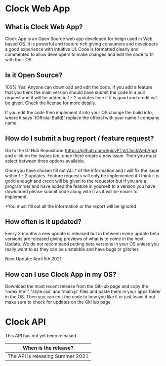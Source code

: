 # Clock Web App

## What is Clock Web App?

Clock App is an Open Source web app developed for beign used in Web based OS. It is powerful and feature rich giving consumers and developers a good experience with intuitive UI. Code is formatted clearly and commented to allow developers to make changes and edit the code to fit with their OS.

## Is it Open Source?

100% Yes! Anyone can download and edit the code. If you add a feature that you think the main version should have submit the code in a pull request and it will be added in 1 - 2 updates time if it is good and credit will be given. Check the license for more details.

If you edit the code then implement it into your OS change the build info, where it says '(Official Build)' replace the official with your name / company name 

## How do I submit a bug report / feature request?

Go to the GitHub Repositorie (https://github.com/SpicyPTV/ClockWebApp) and click on the issues tab, once there create a new issue. Then you must select between three options available.

Once you have chosen fill out ALL* of the information and I will fix the issue within 1 - 2 updates. Feature requests will only be implemented if I think it is good enough and credit will be given to the requestor but if you are a programmer and have added the feature in yourself to a version you have dowloaded please submit code along with it as it will be easier to implement.

*You must fill out all the information or the report will be ignored

## How often is it updated?

Every 3 months a new update is released but in between every update beta versions are released giving previews of what is to come in the next Update. We do not recommend putting beta versions in your OS unless you really want to as they can be unstabble and have bugs or glitches

Next Update: April 5th 2021

## How can I use Clock App in my OS?

Download the most recent release from the GitHub page and copy the 'index.html', 'style.css' and 'main.js' files and paste them in your apps folder in the OS. Then you can edit the code to how you like it or just leave it but make sure to check for updates on the GitHub page

# Clock API

This API has not yet been released

| When is the release?             |
| ----------------------------------
| The API is releasing Summer 2021 |
